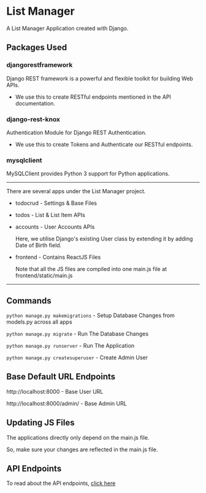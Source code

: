 # List Manager

A List Manager Application created with Django.

## Packages Used

### djangorestframework

Django REST framework is a powerful and flexible toolkit for building Web APIs.

* We use this to create RESTful endpoints mentioned in the API documentation.

### django-rest-knox

Authentication Module for Django REST Authentication.

* We use this to create Tokens and Authenticate our RESTful endpoints.

### mysqlclient

MySQLClient provides Python 3 support for Python applications.

---

There are several apps under the List Manager project.

* todocrud - Settings & Base Files

* todos - List & List Item APIs

* accounts - User Accounts APIs

    Here, we utilise Django's existing User class by extending it by adding Date of Birth field.

* frontend - Contains ReactJS Files

    Note that all the JS files are compiled into one main.js file at frontend/static/main.js

---

## Commands

`python manage.py makemigrations` - Setup Database Changes from models.py across all apps

`python manage.py migrate` - Run The Database Changes

`python manage.py runserver` - Run The Application

`python manage.py createsuperuser` - Create Admin User

## Base Default URL Endpoints

http://localhost:8000 - Base User URL

http://localhost:8000/admin/ - Base Admin URL

## Updating JS Files

The applications directly only depend on the main.js file.

So, make sure your changes are reflected in the main.js file.

## API Endpoints

To read about the API endpoints, [click here](https://github.com/roopeshvs/ListManager/blob/master/API.md)

